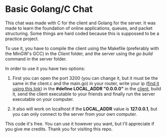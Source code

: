 # Basic Golang/C Chat

This chat was made with C for the client and Golang for the server. It was made to learn the foundation of online applications, queues, and packet structuring. Some things are hard coded because this is suppossed to be a practice project.

To use it, you have to compile the client using the Makefile (preferably with the MinGW's GCC) in the _Client_ folder, and the server using the _go build_ command in the server folder. 

In order to use it you have two options:

1. First you can open the port 3200 (you can change it, but it must be the same in the client.c and the main.go) in your router, write your ip ([find it using this link](https://www.myip.com/)) in the **#define LOCAL_ADDR "0.0.0.0"** in the [client](Client/src/client.c), build it, send the client executable to your friends and finally run the server executable on your computer.
   
2. It also will work on localhost if the **LOCAL_ADDR** value is **127.0.0.1**, but you can only connect to the server from your own computer.

This code it's free. You can use it however you want, but I'll appreciate if you give me credits. Thank you for visiting this repo.

